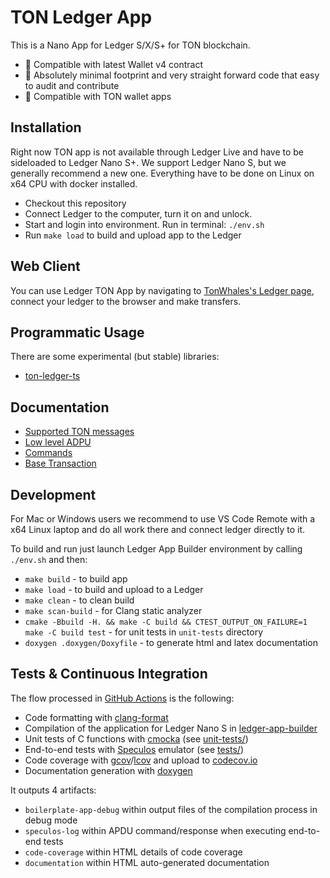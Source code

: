 # TON Ledger App

This is a Nano App for Ledger S/X/S+ for TON blockchain.

* 🚀 Compatible with latest Wallet v4 contract
* 🔎 Absolutely minimal footprint and very straight forward code that easy to audit and contribute
* 📱 Compatible with TON wallet apps

## Installation

Right now TON app is not available through Ledger Live and have to be sideloaded to Ledger Nano S+. We support Ledger Nano S, but we generally recommend a new one. Everything have to be done on Linux on x64 CPU with docker installed.
* Checkout this repository
* Connect Ledger to the computer, turn it on and unlock.
* Start and login into environment. Run in terminal: `./env.sh`
* Run `make load` to build and upload app to the Ledger

## Web Client

You can use Ledger TON App by navigating to [TonWhales's Ledger page](https://tonwhales.com/ledger), connect your ledger to the browser and make transfers.

## Programmatic Usage

There are some experimental (but stable) libraries:
* [ton-ledger-ts](https://github.com/ton-foundation/ton-ledger-ts)

## Documentation

* [Supported TON messages](doc/MESSAGES.md)
* [Low level ADPU](doc/APDU.md)
* [Commands](doc/COMMANDS.md)
* [Base Transaction](doc/TRANSACTION.md)

## Development

For Mac or Windows users we recommend to use VS Code Remote with a x64 Linux laptop and do all work there and connect ledger directly to it. 

To build and run just launch Ledger App Builder environment by calling `./env.sh` and then:
* `make build` - to build app
* `make load` - to build and upload to a Ledger
* `make clean` - to clean build
* `make scan-build` - for Clang static analyzer
* `cmake -Bbuild -H. && make -C build && CTEST_OUTPUT_ON_FAILURE=1 make -C build test` - for unit tests in `unit-tests` directory
* `doxygen .doxygen/Doxyfile` - to generate html and latex documentation

## Tests & Continuous Integration

The flow processed in [GitHub Actions](https://github.com/features/actions) is the following:

- Code formatting with [clang-format](http://clang.llvm.org/docs/ClangFormat.html)
- Compilation of the application for Ledger Nano S in [ledger-app-builder](https://github.com/LedgerHQ/ledger-app-builder)
- Unit tests of C functions with [cmocka](https://cmocka.org/) (see [unit-tests/](unit-tests/))
- End-to-end tests with [Speculos](https://github.com/LedgerHQ/speculos) emulator (see [tests/](tests/))
- Code coverage with [gcov](https://gcc.gnu.org/onlinedocs/gcc/Gcov.html)/[lcov](http://ltp.sourceforge.net/coverage/lcov.php) and upload to [codecov.io](https://about.codecov.io)
- Documentation generation with [doxygen](https://www.doxygen.nl)

It outputs 4 artifacts:

- `boilerplate-app-debug` within output files of the compilation process in debug mode
- `speculos-log` within APDU command/response when executing end-to-end tests
- `code-coverage` within HTML details of code coverage
- `documentation` within HTML auto-generated documentation
